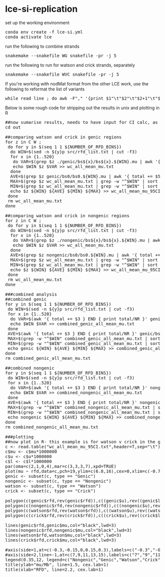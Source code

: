 # lce-si-replication

set up the working environment
<pre>
conda env create -f lce-si.yml
conda activate lce
</pre>

run the following to combine strands
<pre>
snakemake --snakefile WG_snakefile -pr -j 5
</pre>

run the following to run for watson and crick strands, separately
<pre>
snakemake --snakefile WVC_snakefile -pr -j 5
</pre>

If you're working with nodMat format from the other LCE work, use the following to reformat the list of variants
<pre>
while read line ; do awk -F"," '{print $1"\t"$2"\t"$2+1"\t"$10"\tNA"}' /exports/igmm/eddie/taylor-lab/lceCORE/data/nodules/${line}.nodMat | sed 1d | awk '$4 ~ /[A-Z]/' > /exports/igmm/eddie/taylor-lab/craig/bin/lce-si-replication/variants/${line}.filtered.nodMat ; done < src/sample_list.txt
</pre>

Below is some rough code for stripping out the results in unix and plotting in R
<pre>
##now sumarise results, needs to have input for CI calc, as in you tell it how many samples it needs to head and tail off as 5%
cd out

##comparing watson and crick in genic regions
for z in C W ;
 do for y in $(seq 1 1 ${NUMBER_OF_RFD_BINS}) 
  do WIN=$(sed -n ${y}p src/rfd_list.txt | cut -f3)
  for x in {1..520}
   do VAR=$(grep $z ./genic/bs${x}/bs${x}.${WIN}.mu | awk '{ total += $5 } END { print total/NR }') 
   echo $WIN $z $VAR >> wc_all_mean_mu.txt
  done
  AVE=$(grep $z genic/bs0/bs0.${WIN}.mu | awk '{ total += $5 } END { print total/NR }')
  MAX=$(grep $z wc_all_mean_mu.txt | grep -w "^$WIN" | sort -gk2,2 | tail -n 13 | head -n 1)
  MIN=$(grep $z wc_all_mean_mu.txt | grep -w "^$WIN" | sort -gk2,2 | head -n 13 | tail -n 1)
  echo $z ${WIN} ${AVE} ${MIN} ${MAX} >> wc_all_mean_mu_95CI.txt
 done
 rm wc_all_mean_mu.txt
done

##comparing watson and crick in nongenic regions
for z in C W ;
 do for y in $(seq 1 1 ${NUMBER_OF_RFD_BINS}) 
  do WIN=$(sed -n ${y}p src/rfd_list.txt | cut -f3)
  for x in {1..520}
   do VAR=$(grep $z ./nongenic/bs${x}/bs${x}.${WIN}.mu | awk '{ total += $5 } END { print total/NR }') 
   echo $WIN $z $VAR >> wc_all_mean_mu.txt
  done
  AVE=$(grep $z nongenic/bs0/bs0.${WIN}.mu | awk '{ total += $5 } END { print total/NR }')
  MAX=$(grep $z wc_all_mean_mu.txt | grep -w "^$WIN" | sort -gk2,2 | tail -n 13 | head -n 1)
  MIN=$(grep $z wc_all_mean_mu.txt | grep -w "^$WIN" | sort -gk2,2 | head -n 13 | tail -n 1)
  echo $z ${WIN} ${AVE} ${MIN} ${MAX} >> wc_all_mean_mu_95CI.txt
 done
 rm wc_all_mean_mu.txt
done

###combined analysis
##combined genic
for y in $(seq 1 1 ${NUMBER_OF_RFD_BINS}) 
 do WIN=$(sed -n ${y}p src/rfd_list.txt | cut -f3)
 for x in {1..520}
  do VAR=$(awk '{ total += $3 } END { print total/NR }' genic/bs${x}/bs${x}.${WIN}.mu) 
  echo $WIN $VAR >> combined_genic_all_mean_mu.txt
 done
 AVE=$(awk '{ total += $3 } END { print total/NR }' genic/bs0/bs0.${WIN}.mu)
 MAX=$(grep -w "^$WIN" combined_genic_all_mean_mu.txt | sort -gk2,2 | tail -n 13 | head -n 1 | cut -f2)
 MIN=$(grep -w "^$WIN" combined_genic_all_mean_mu.txt | sort -gk2,2 | head -n 13 | tail -n 1 | cut -f2)
 echo genic ${WIN} ${AVE} ${MIN} ${MAX} >> combined_genic_all_mean_mu_95CI.txt
done
rm combined_genic_all_mean_mu.txt

##combined nongenic
for y in $(seq 1 1 ${NUMBER_OF_RFD_BINS})
 do WIN=$(sed -n ${y}p src/rfd_list.txt | cut -f3)
 for x in {1..520}
  do VAR=$(awk '{ total += $3 } END { print total/NR }' nongenic/bs${x}/bs${x}.${WIN}.mu) 
  echo $WIN $VAR >> combined_nongenic_all_mean_mu.txt
 done
 AVE=$(awk '{ total += $3 } END { print total/NR }' nongenic/bs0/bs0.${WIN}.mu)
 MAX=$(grep -w "^$WIN" combined_nongenic_all_mean_mu.txt | sort -gk2,2 | tail -n 13 | head -n 1 | cut -f2)
 MIN=$(grep -w "^$WIN" combined_nongenic_all_mean_mu.txt | sort -gk2,2 | head -n 13 | tail -n 1 | cut -f2)
 echo nongenic ${WIN} ${AVE} ${MIN} ${MAX} >> combined_nongenic_all_mean_mu_95CI.txt
done
rm combined_nongenic_all_mean_mu.txt

###plotting
##now plot in R- this example is for watson v crick in the genic and nongenic regions
c <- read.table("wc_all_mean_mu_95CI.txt",header=T,sep="\t")
c$mu <- c$mu*1000000
c$u <- c$u*1000000
c$l <- c$l*1000000
par(oma=c(2,1,0,4),mar=c(3,3,3,7),xpd=TRUE)
plot(mu ~ rfd,data=c,pch=19,ylim=c(6.8,16),cex=0,xlim=c(-0.7,0.7), ylab="mu/Mb", xlab="RFD")
genic <- subset(c, type == "Genic")
nongenic <- subset(c, type == "Nongenic")
watson <- subset(c, type == "Watson")
crick <- subset(c, type == "Crick")

polygon(c(genic$rfd,rev(genic$rfd)),c((genic$u),rev((genic$l))),col=rgb(0, 0, 0,0.15),border=NA)
polygon(c(nongenic$rfd,rev(nongenic$rfd)),c((nongenic$u),rev((nongenic$l))),col=rgb(0, 0, 0,0.15),border=NA)
polygon(c(watson$rfd,rev(watson$rfd)),c((watson$u),rev((watson$l))),col=rgb(0, 0, 0,0.15),border=NA)
polygon(c(crick$rfd,rev(crick$rfd)),c((crick$u),rev((crick$l))),col=rgb(0, 0, 0, 0.15),border=NA)

lines(genic$rfd,genic$mu,col="black",lwd=3)
lines(nongenic$rfd,nongenic$mu,col="black",lwd=3)
lines(watson$rfd,watson$mu,col="black",lwd=3)
lines(crick$rfd,crick$mu,col="black",lwd=3)

#axis(side=1,at=c(-0.3,-0.15,0,0.15,0.3),labels=c("-0.3","-0.15","0","0.15","0.3"),lwd=1,col="black",) ##fewer ticks
#axis(side=2,line=-1,at=c(7,9,11,13,15),labels=c("7","9","11","13","15"),lwd=1,col="black")
legend(0.35,12, legend=c("Nongenic","Genic","Watson","Crick"),col=c("black","black","black","black"), lty=c(3,1),box.lty=0)
title(ylab="mu/Mb", line=1.5, cex.lab=1)
title(xlab="RFD", line=2.2, cex.lab=1)
</pre>
